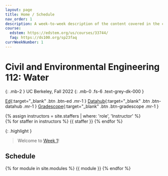 ```yaml
---
layout: page
title: Home / Schedule
nav_order: 1
description: A week-to-week description of the content covered in the course.
course:
  edstem: https://edstem.org/us/courses/33744/
  faq: https://ds100.org/sp23faq
currWeekNumber: 1
---
```


# Civil and Environmental Engineering 112: Water

{: .mb-2 }
UC Berkeley, Fall 2022
{: .mb-0 .fs-6 .text-grey-dk-000 }


[Ed](https://edstem.org/us/courses/31190){:target="_blank" .btn .btn-ed .mr-1 }
[Datahub](http://data100.datahub.berkeley.edu/){:target="_blank" .btn .btn-datahub .mr-1 }
[Gradescope](https://www.gradescope.com/courses/31190){:target="_blank" .btn .btn-gradescope .mr-1 }

<div>
{% assign instructors = site.staffers | where: 'role', 'Instructor' %}
  <div class="role">
    {% for staffer in instructors %}
    {{ staffer }}
    {% endfor %}
  </div>
</div>

{: .highlight }
> Welcome to [Week 1](#week-{{page.currWeekNumber}})!


<a name="schedule"></a>
## Schedule

{% for module in site.modules %}
{{ module }}
{% endfor %}
